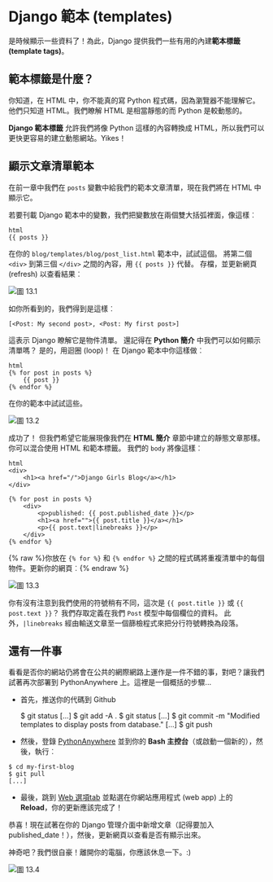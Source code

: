# Django 範本 (templates)

是時候顯示一些資料了！為此，Django 提供我們一些有用的內建**範本標籤 (template tags)**。

## 範本標籤是什麼？

你知道，在 HTML 中，你不能真的寫 Python 程式碼，因為瀏覽器不能理解它。他們只知道 HTML。我們瞭解 HTML 是相當靜態的而 Python 是較動態的。

**Django 範本標籤** 允許我們將像 Python 這樣的內容轉換成 HTML，所以我們可以更快更容易的建立動態網站。Yikes！

## 顯示文章清單範本

在前一章中我們在 `posts` 變數中給我們的範本文章清單，現在我們將在 HTML 中顯示它。

若要刊載 Django 範本中的變數，我們把變數放在兩個雙大括弧裡面，像這樣︰

    html
    {{ posts }}
    

在你的 `blog/templates/blog/post_list.html` 範本中，試試這個。 將第二個 `<div>` 到第三個 `</div>` 之間的內容，用 `{{ posts }}` 代替。 存檔，並更新網頁 (refresh) 以查看結果︰

![圖 13.1][1]

 [1]: images/step1.png

如你所看到的，我們得到是這樣︰

    [<Post: My second post>, <Post: My first post>]
    

這表示 Django 瞭解它是物件清單。 還記得在 **Python 簡介** 中我們可以如何顯示清單嗎？ 是的，用迴圈 (loop)！ 在 Django 範本中你這樣做︰

    html
    {% for post in posts %}
        {{ post }}
    {% endfor %}
    

在你的範本中試試這些。

![圖 13.2][2]

 [2]: images/step2.png

成功了！ 但我們希望它能展現像我們在 **HTML 簡介** 章節中建立的靜態文章那樣。 你可以混合使用 HTML 和範本標籤。 我們的 `body` 將像這樣︰

    html
    <div>
        <h1><a href="/">Django Girls Blog</a></h1>
    </div>
    
    {% for post in posts %}
        <div>
            <p>published: {{ post.published_date }}</p>
            <h1><a href="">{{ post.title }}</a></h1>
            <p>{{ post.text|linebreaks }}</p>
        </div>
    {% endfor %}
    

{% raw %}你放在 `{% for %}` 和 `{% endfor %}` 之間的程式碼將重複清單中的每個物件。更新你的網頁︰{% endraw %}

![圖 13.3][3]

 [3]: images/step3.png

你有沒有注意到我們使用的符號稍有不同，這次是 `{{ post.title }}` 或 `{{ post.text }}`？ 我們存取定義在我們 `Post` 模型中每個欄位的資料。 此外，`|linebreaks` 經由輸送文章至一個篩檢程式來把分行符號轉換為段落。

## 還有一件事

看看是否你的網站仍將會在公共的網際網路上運作是一件不錯的事，對吧？讓我們試著再次部署到 PythonAnywhere 上。這裡是一個概括的步驟...

*   首先，推送你的代碼到 Github

    $ git status
    [...]
    $ git add -A .
    $ git status
    [...]
    $ git commit -m "Modified templates to display posts from database."
    [...]
    $ git push
    

*   然後，登錄 [PythonAnywhere][4] 並到你的 **Bash 主控台**（或啟動一個新的），然後，執行︰

 [4]: https://www.pythonanywhere.com/consoles/

    $ cd my-first-blog
    $ git pull
    [...]
    

*   最後，跳到 [Web 選項tab][5] 並點選在你網站應用程式 (web app) 上的 **Reload**，你的更新應該完成了！

 [5]: https://www.pythonanywhere.com/web_app_setup/

恭喜！現在試著在你的 Django 管理介面中新增文章（記得要加入 published_date！），然後，更新網頁以查看是否有顯示出來。

神奇吧？我們很自豪！離開你的電腦，你應該休息一下。:)

![圖 13.4][6]

 [6]: images/donut.png
